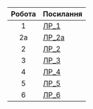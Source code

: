 | Робота | Посилання    |
|:---:|---------|
|  1  | [ЛР_1](https://github.com/Luibomyr-Hnatiuk/devops_labs/tree/main/lab1)|
|  2a  | [ЛР_2a](https://github.com/Luibomyr-Hnatiuk/devops_labs/tree/main/lab2a)|
|  2  | [ЛР_2](https://github.com/Luibomyr-Hnatiuk/devops_labs/tree/main/lab2)|
|  3  | [ЛР_3](https://github.com/Luibomyr-Hnatiuk/devops_labs/tree/main/lab3)|
|  4  | [ЛР_4](https://github.com/Luibomyr-Hnatiuk/devops_labs/tree/main/lab4)|
|  5  | [ЛР_5](https://github.com/Luibomyr-Hnatiuk/devops_labs/tree/main/lab5)|
|  6  | [ЛР_6](https://github.com/Luibomyr-Hnatiuk/devops_labs/tree/main/lab6)|
